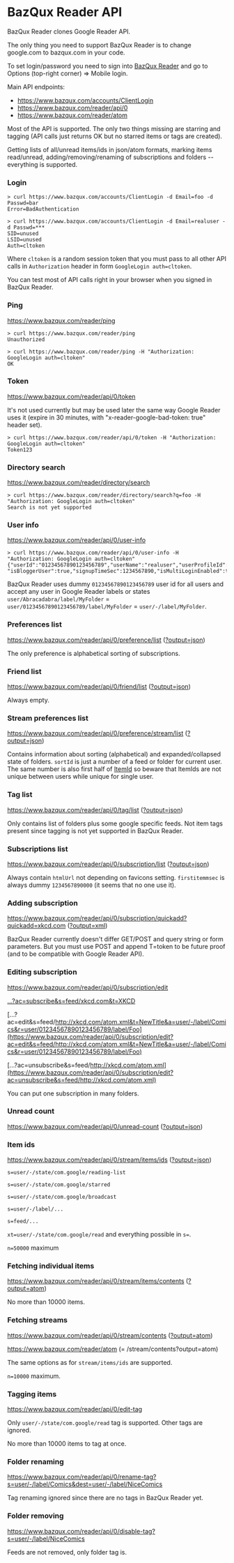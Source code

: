 BazQux Reader API
==========

BazQux Reader clones Google Reader API. 

The only thing you need to support BazQux Reader is to change
google.com to bazqux.com in your code.

To set login/password you need to sign into [BazQux Reader](https://bazqux.com)
and go to Options (top-right corner) => Mobile login.

Main API endpoints:
* https://www.bazqux.com/accounts/ClientLogin
* https://www.bazqux.com/reader/api/0
* https://www.bazqux.com/reader/atom

Most of the API is supported. The only two things missing are
starring and tagging (API calls just returns OK but no starred items
or tags are created).

Getting lists of all/unread items/ids in json/atom formats,
marking items read/unread, adding/removing/renaming of
subscriptions and folders -- everything is supported.

### Login

```
> curl https://www.bazqux.com/accounts/ClientLogin -d Email=foo -d Passwd=bar
Error=BadAuthentication

> curl https://www.bazqux.com/accounts/ClientLogin -d Email=realuser -d Passwd=***
SID=unused
LSID=unused
Auth=cltoken
```

Where `cltoken` is a random session token that you must pass to all other API calls in
`Authorization` header in form `GoogleLogin auth=cltoken`.

You can test most of API calls right in your browser when you signed in BazQux Reader.

### Ping

https://www.bazqux.com/reader/ping

```
> curl https://www.bazqux.com/reader/ping
Unauthorized

> curl https://www.bazqux.com/reader/ping -H "Authorization: GoogleLogin auth=cltoken"
OK
```

### Token

https://www.bazqux.com/reader/api/0/token

It's not used currently but may be used later the same way Google Reader uses it 
(expire in 30 minutes, with "x-reader-google-bad-token: true" header set).

```
> curl https://www.bazqux.com/reader/api/0/token -H "Authorization: GoogleLogin auth=cltoken"
Token123
```

### Directory search

https://www.bazqux.com/reader/directory/search

```
> curl https://www.bazqux.com/reader/directory/search?q=foo -H "Authorization: GoogleLogin auth=cltoken"
Search is not yet supported
```

### User info

https://www.bazqux.com/reader/api/0/user-info

```
> curl https://www.bazqux.com/reader/api/0/user-info -H "Authorization: GoogleLogin auth=cltoken"
{"userId":"01234567890123456789","userName":"realuser","userProfileId":"01234567890123456789","userEmail":"realuser",
"isBloggerUser":true,"signupTimeSec":1234567890,"isMultiLoginEnabled":true}
```

BazQux Reader uses dummy `01234567890123456789` user id for all users and accept any user in Google Reader labels
or states `user/Abracadabra/label/MyFolder` = `user/01234567890123456789/label/MyFolder` = `user/-/label/MyFolder`. 

### Preferences list

https://www.bazqux.com/reader/api/0/preference/list ([?output=json](https://www.bazqux.com/reader/api/0/preference/list?output=json))

The only preference is alphabetical sorting of subscriptions.

### Friend list

https://www.bazqux.com/reader/api/0/friend/list ([?output=json](https://www.bazqux.com/reader/api/0/friend/list?output=json))

Always empty.

### Stream preferences list

https://www.bazqux.com/reader/api/0/preference/stream/list ([?output=json](https://www.bazqux.com/reader/api/0/preference/stream/list?output=json))

Contains information about sorting (alphabetical) and expanded/collapsed state of folders. 
`sortId` is just a number of a feed or folder for current user. The same number is also first half of
[ItemId](https://code.google.com/p/google-reader-api/wiki/ItemId) so beware that ItemIds are not unique between users
while unique for single user.

### Tag list

https://www.bazqux.com/reader/api/0/tag/list ([?output=json](https://www.bazqux.com/reader/api/0/tag/list?output=json))

Only contains list of folders plus some google specific feeds. Not item tags present since tagging is not yet supported
in BazQux Reader.

### Subscriptions list

https://www.bazqux.com/reader/api/0/subscription/list ([?output=json](https://www.bazqux.com/reader/api/0/subscription/list?output=json))

Always contain `htmlUrl` not depending on favicons setting. `firstitemmsec` is always dummy `1234567890000` (it seems
that no one use it).

### Adding subscription

https://www.bazqux.com/reader/api/0/subscription/quickadd?quickadd=xkcd.com
([?output=xml](https://www.bazqux.com/reader/api/0/subscription/quickadd?quickadd=xkcd.com&output=xml))

BazQux Reader currently doesn't differ GET/POST and query string or form parameters. But you must use POST and append T=token 
to be future proof (and to be compatible with Google Reader API).

### Editing subscription

https://www.bazqux.com/reader/api/0/subscription/edit

[...?ac=subscribe&s=feed/xkcd.com&t=XKCD](https://www.bazqux.com/reader/api/0/subscription/edit?ac=subscribe&s=feed/xkcd.com&t=XKCD)

[...?ac=edit&s=feed/http://xkcd.com/atom.xml&t=NewTitle&a=user/-/label/Comics&r=user/01234567890123456789/label/Foo](https://www.bazqux.com/reader/api/0/subscription/edit?ac=edit&s=feed/http://xkcd.com/atom.xml&t=NewTitle&a=user/-/label/Comics&r=user/01234567890123456789/label/Foo)

[...?ac=unsubscribe&s=feed/http://xkcd.com/atom.xml](https://www.bazqux.com/reader/api/0/subscription/edit?ac=unsubscribe&s=feed/http://xkcd.com/atom.xml)

You can put one subscription in many folders.

### Unread count

https://www.bazqux.com/reader/api/0/unread-count ([?output=json](https://www.bazqux.com/reader/api/0/unread-count?output=json))

### Item ids

https://www.bazqux.com/reader/api/0/stream/items/ids ([?output=json](https://www.bazqux.com/reader/api/0/stream/items/ids?output=json))

`s=user/-/state/com.google/reading-list`

`s=user/-/state/com.google/starred`

`s=user/-/state/com.google/broadcast`

`s=user/-/label/...`

`s=feed/...`

`xt=user/-/state/com.google/read` and everything possible in `s=`.

`n=50000` maximum

### Fetching individual items

https://www.bazqux.com/reader/api/0/stream/items/contents ([?output=atom](https://www.bazqux.com/reader/api/0/stream/items/contents?output=atom))

No more than 10000 items.

### Fetching streams

https://www.bazqux.com/reader/api/0/stream/contents ([?output=atom](https://www.bazqux.com/reader/api/0/stream/contents?output=atom))

https://www.bazqux.com/reader/atom (= /stream/contents?output=atom)

The same options as for `stream/items/ids` are supported.

`n=10000` maximum.

### Tagging items

https://www.bazqux.com/reader/api/0/edit-tag

Only `user/-/state/com.google/read` tag is supported. Other tags are ignored.

No more than 10000 items to tag at once.

### Folder renaming

https://www.bazqux.com/reader/api/0/rename-tag?s=user/-/label/Comics&dest=user/-/label/NiceComics

Tag renaming ignored since there are no tags in BazQux Reader yet.

### Folder removing

https://www.bazqux.com/reader/api/0/disable-tag?s=user/-/label/NiceComics

Feeds are not removed, only folder tag is.
